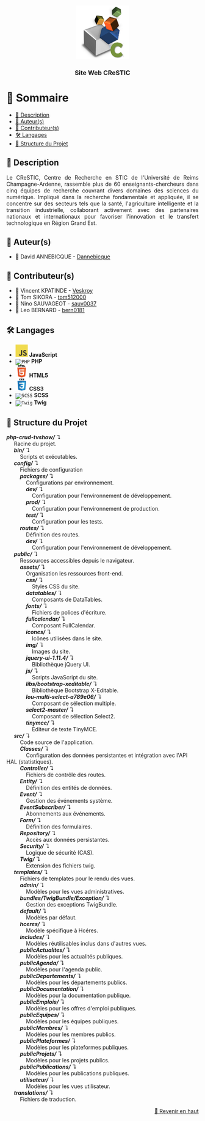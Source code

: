 <a name="readme-top"></a>

<div align="center">
  <img src="public/android-icon-192x192.png" alt="Logo CReSTIC" width="140"  height="auto" />
  <br/>
  <h3><b>Site Web CReSTIC</b></h3>
</div>

# 📗 Sommaire
- [📝 Description](#description)
- [👥 Auteur(s)](#auteur)
- [🤝 Contributeur(s)](#contributeur)
- [🛠️ Langages](#langages)
- [📂 Structure du Projet](#arborescence)

## 📝 Description <a name="description"></a>
<div style="text-align: justify;">
Le CReSTIC, Centre de Recherche en STIC de l'Université de Reims Champagne-Ardenne, rassemble plus de 60 enseignants-chercheurs dans cinq équipes de recherche couvrant divers domaines des sciences du numérique. Impliqué dans la recherche fondamentale et appliquée, il se concentre sur des secteurs tels que la santé, l'agriculture intelligente et la transition industrielle, collaborant activement avec des partenaires nationaux et internationaux pour favoriser l'innovation et le transfert technologique en Région Grand Est.
</div>

## 👥 Auteur(s) <a name="auteur"></a>
- 👤 David ANNEBICQUE - [Dannebicque](https://github.com/Dannebicque)

## 🤝 Contributeur(s) <a name="contributeur"></a>
- 🤜 Vincent KPATINDE - [Veskroy](https://github.com/Veskroy)
- 🤜 Tom SIKORA - [tom512000](https://github.com/tom512000)
- 🤜 Nino SAUVAGEOT - [sauv0037](https://github.com/sauv0037)
- 🤜 Leo BERNARD - [bern0181](https://github.com/bern0181)

## 🛠️ Langages <a name="langages"></a>
- <code><img height="32" src="https://raw.githubusercontent.com/github/explore/80688e429a7d4ef2fca1e82350fe8e3517d3494d/topics/javascript/javascript.png" alt="JavaScript"/></code> **JavaScript**
- <code><img height="32" width="32" src="https://static-00.iconduck.com/assets.00/php-icon-256x256-oq5bc0bt.png" alt="PHP"/></code> **PHP**
- <code><img height="32" src="https://raw.githubusercontent.com/github/explore/80688e429a7d4ef2fca1e82350fe8e3517d3494d/topics/html/html.png" alt="HTML5"/></code> **HTML5**
- <code><img height="32" src="https://raw.githubusercontent.com/github/explore/80688e429a7d4ef2fca1e82350fe8e3517d3494d/topics/css/css.png" alt="CSS3"/></code> **CSS3**
- <code><img height="32" src="https://sass-lang.com/assets/img/styleguide/seal-color.png" alt="SCSS"/></code> **SCSS**
- <code><img height="32" width="32" src="https://twig.symfony.com/images/logo.png" alt="Twig"/></code> **Twig**

## 📂 Structure du Projet <a name="arborescence"></a>
___php-crud-tvshow/___ ↴
<br>&nbsp;&nbsp;&nbsp;&nbsp; Racine du projet.
<br>&nbsp;&nbsp;&nbsp;&nbsp; ___bin/___ ↴
<br>&nbsp;&nbsp;&nbsp;&nbsp;&nbsp;&nbsp;&nbsp;&nbsp; Scripts et exécutables.
<br>&nbsp;&nbsp;&nbsp;&nbsp; ___config/___ ↴
<br>&nbsp;&nbsp;&nbsp;&nbsp;&nbsp;&nbsp;&nbsp;&nbsp; Fichiers de configuration
<br>&nbsp;&nbsp;&nbsp;&nbsp;&nbsp;&nbsp;&nbsp;&nbsp; ___packages/___ ↴
<br>&nbsp;&nbsp;&nbsp;&nbsp;&nbsp;&nbsp;&nbsp;&nbsp;&nbsp;&nbsp;&nbsp;&nbsp; Configurations par environnement.
<br>&nbsp;&nbsp;&nbsp;&nbsp;&nbsp;&nbsp;&nbsp;&nbsp;&nbsp;&nbsp;&nbsp;&nbsp; ___dev/___ ↴
<br>&nbsp;&nbsp;&nbsp;&nbsp;&nbsp;&nbsp;&nbsp;&nbsp;&nbsp;&nbsp;&nbsp;&nbsp;&nbsp;&nbsp;&nbsp;&nbsp; Configuration pour l'environnement de développement.
<br>&nbsp;&nbsp;&nbsp;&nbsp;&nbsp;&nbsp;&nbsp;&nbsp;&nbsp;&nbsp;&nbsp;&nbsp; ___prod/___ ↴
<br>&nbsp;&nbsp;&nbsp;&nbsp;&nbsp;&nbsp;&nbsp;&nbsp;&nbsp;&nbsp;&nbsp;&nbsp;&nbsp;&nbsp;&nbsp;&nbsp; Configuration pour l'environnement de production.
<br>&nbsp;&nbsp;&nbsp;&nbsp;&nbsp;&nbsp;&nbsp;&nbsp;&nbsp;&nbsp;&nbsp;&nbsp; ___test/___ ↴
<br>&nbsp;&nbsp;&nbsp;&nbsp;&nbsp;&nbsp;&nbsp;&nbsp;&nbsp;&nbsp;&nbsp;&nbsp;&nbsp;&nbsp;&nbsp;&nbsp; Configuration pour les tests.
<br>&nbsp;&nbsp;&nbsp;&nbsp;&nbsp;&nbsp;&nbsp;&nbsp; ___routes/___ ↴
<br>&nbsp;&nbsp;&nbsp;&nbsp;&nbsp;&nbsp;&nbsp;&nbsp;&nbsp;&nbsp;&nbsp;&nbsp; Définition des routes.
<br>&nbsp;&nbsp;&nbsp;&nbsp;&nbsp;&nbsp;&nbsp;&nbsp;&nbsp;&nbsp;&nbsp;&nbsp; ___dev/___ ↴
<br>&nbsp;&nbsp;&nbsp;&nbsp;&nbsp;&nbsp;&nbsp;&nbsp;&nbsp;&nbsp;&nbsp;&nbsp;&nbsp;&nbsp;&nbsp;&nbsp; Configuration pour l'environnement de développement.
<br>&nbsp;&nbsp;&nbsp;&nbsp; ___public/___ ↴
<br>&nbsp;&nbsp;&nbsp;&nbsp;&nbsp;&nbsp;&nbsp;&nbsp; Ressources accessibles depuis le navigateur.
<br>&nbsp;&nbsp;&nbsp;&nbsp;&nbsp;&nbsp;&nbsp;&nbsp; ___assets/___ ↴
<br>&nbsp;&nbsp;&nbsp;&nbsp;&nbsp;&nbsp;&nbsp;&nbsp;&nbsp;&nbsp;&nbsp;&nbsp; Organisation les ressources front-end.
<br>&nbsp;&nbsp;&nbsp;&nbsp;&nbsp;&nbsp;&nbsp;&nbsp;&nbsp;&nbsp;&nbsp;&nbsp; ___css/___ ↴
<br>&nbsp;&nbsp;&nbsp;&nbsp;&nbsp;&nbsp;&nbsp;&nbsp;&nbsp;&nbsp;&nbsp;&nbsp;&nbsp;&nbsp;&nbsp;&nbsp; Styles CSS du site.
<br>&nbsp;&nbsp;&nbsp;&nbsp;&nbsp;&nbsp;&nbsp;&nbsp;&nbsp;&nbsp;&nbsp;&nbsp; ___datatables/___ ↴
<br>&nbsp;&nbsp;&nbsp;&nbsp;&nbsp;&nbsp;&nbsp;&nbsp;&nbsp;&nbsp;&nbsp;&nbsp;&nbsp;&nbsp;&nbsp;&nbsp; Composants de DataTables.
<br>&nbsp;&nbsp;&nbsp;&nbsp;&nbsp;&nbsp;&nbsp;&nbsp;&nbsp;&nbsp;&nbsp;&nbsp; ___fonts/___ ↴
<br>&nbsp;&nbsp;&nbsp;&nbsp;&nbsp;&nbsp;&nbsp;&nbsp;&nbsp;&nbsp;&nbsp;&nbsp;&nbsp;&nbsp;&nbsp;&nbsp; Fichiers de polices d'écriture.
<br>&nbsp;&nbsp;&nbsp;&nbsp;&nbsp;&nbsp;&nbsp;&nbsp;&nbsp;&nbsp;&nbsp;&nbsp; ___fullcalendar/___ ↴
<br>&nbsp;&nbsp;&nbsp;&nbsp;&nbsp;&nbsp;&nbsp;&nbsp;&nbsp;&nbsp;&nbsp;&nbsp;&nbsp;&nbsp;&nbsp;&nbsp; Composant FullCalendar.
<br>&nbsp;&nbsp;&nbsp;&nbsp;&nbsp;&nbsp;&nbsp;&nbsp;&nbsp;&nbsp;&nbsp;&nbsp; ___icones/___ ↴
<br>&nbsp;&nbsp;&nbsp;&nbsp;&nbsp;&nbsp;&nbsp;&nbsp;&nbsp;&nbsp;&nbsp;&nbsp;&nbsp;&nbsp;&nbsp;&nbsp; Icônes utilisées dans le site.
<br>&nbsp;&nbsp;&nbsp;&nbsp;&nbsp;&nbsp;&nbsp;&nbsp;&nbsp;&nbsp;&nbsp;&nbsp; ___img/___ ↴
<br>&nbsp;&nbsp;&nbsp;&nbsp;&nbsp;&nbsp;&nbsp;&nbsp;&nbsp;&nbsp;&nbsp;&nbsp;&nbsp;&nbsp;&nbsp;&nbsp; Images du site.
<br>&nbsp;&nbsp;&nbsp;&nbsp;&nbsp;&nbsp;&nbsp;&nbsp;&nbsp;&nbsp;&nbsp;&nbsp; ___jquery-ui-1.11.4/___ ↴
<br>&nbsp;&nbsp;&nbsp;&nbsp;&nbsp;&nbsp;&nbsp;&nbsp;&nbsp;&nbsp;&nbsp;&nbsp;&nbsp;&nbsp;&nbsp;&nbsp; Bibliothèque jQuery UI.
<br>&nbsp;&nbsp;&nbsp;&nbsp;&nbsp;&nbsp;&nbsp;&nbsp;&nbsp;&nbsp;&nbsp;&nbsp; ___js/___ ↴
<br>&nbsp;&nbsp;&nbsp;&nbsp;&nbsp;&nbsp;&nbsp;&nbsp;&nbsp;&nbsp;&nbsp;&nbsp;&nbsp;&nbsp;&nbsp;&nbsp; Scripts JavaScript du site.
<br>&nbsp;&nbsp;&nbsp;&nbsp;&nbsp;&nbsp;&nbsp;&nbsp;&nbsp;&nbsp;&nbsp;&nbsp; ___libs/bootstrap-xeditable/___ ↴
<br>&nbsp;&nbsp;&nbsp;&nbsp;&nbsp;&nbsp;&nbsp;&nbsp;&nbsp;&nbsp;&nbsp;&nbsp;&nbsp;&nbsp;&nbsp;&nbsp; Bibliothèque Bootstrap X-Editable.
<br>&nbsp;&nbsp;&nbsp;&nbsp;&nbsp;&nbsp;&nbsp;&nbsp;&nbsp;&nbsp;&nbsp;&nbsp; ___lou-multi-select-a789e06/___ ↴
<br>&nbsp;&nbsp;&nbsp;&nbsp;&nbsp;&nbsp;&nbsp;&nbsp;&nbsp;&nbsp;&nbsp;&nbsp;&nbsp;&nbsp;&nbsp;&nbsp; Composant de sélection multiple.
<br>&nbsp;&nbsp;&nbsp;&nbsp;&nbsp;&nbsp;&nbsp;&nbsp;&nbsp;&nbsp;&nbsp;&nbsp; ___select2-master/___ ↴
<br>&nbsp;&nbsp;&nbsp;&nbsp;&nbsp;&nbsp;&nbsp;&nbsp;&nbsp;&nbsp;&nbsp;&nbsp;&nbsp;&nbsp;&nbsp;&nbsp; Composant de sélection Select2.
<br>&nbsp;&nbsp;&nbsp;&nbsp;&nbsp;&nbsp;&nbsp;&nbsp;&nbsp;&nbsp;&nbsp;&nbsp; ___tinymce/___ ↴
<br>&nbsp;&nbsp;&nbsp;&nbsp;&nbsp;&nbsp;&nbsp;&nbsp;&nbsp;&nbsp;&nbsp;&nbsp;&nbsp;&nbsp;&nbsp;&nbsp; Éditeur de texte TinyMCE.
<br>&nbsp;&nbsp;&nbsp;&nbsp; ___src/___ ↴
<br>&nbsp;&nbsp;&nbsp;&nbsp;&nbsp;&nbsp;&nbsp;&nbsp; Code source de l'application.
<br>&nbsp;&nbsp;&nbsp;&nbsp;&nbsp;&nbsp;&nbsp;&nbsp; ___Classes/___ ↴
<br>&nbsp;&nbsp;&nbsp;&nbsp;&nbsp;&nbsp;&nbsp;&nbsp;&nbsp;&nbsp;&nbsp;&nbsp; Configuration des données persistantes et intégration avec l'API HAL (statistiques).
<br>&nbsp;&nbsp;&nbsp;&nbsp;&nbsp;&nbsp;&nbsp;&nbsp; ___Controller/___ ↴
<br>&nbsp;&nbsp;&nbsp;&nbsp;&nbsp;&nbsp;&nbsp;&nbsp;&nbsp;&nbsp;&nbsp;&nbsp; Fichiers de contrôle des routes.
<br>&nbsp;&nbsp;&nbsp;&nbsp;&nbsp;&nbsp;&nbsp;&nbsp; ___Entity/___ ↴
<br>&nbsp;&nbsp;&nbsp;&nbsp;&nbsp;&nbsp;&nbsp;&nbsp;&nbsp;&nbsp;&nbsp;&nbsp; Définition des entités de données.
<br>&nbsp;&nbsp;&nbsp;&nbsp;&nbsp;&nbsp;&nbsp;&nbsp; ___Event/___ ↴
<br>&nbsp;&nbsp;&nbsp;&nbsp;&nbsp;&nbsp;&nbsp;&nbsp;&nbsp;&nbsp;&nbsp;&nbsp; Gestion des événements système.
<br>&nbsp;&nbsp;&nbsp;&nbsp;&nbsp;&nbsp;&nbsp;&nbsp; ___EventSubscriber/___ ↴
<br>&nbsp;&nbsp;&nbsp;&nbsp;&nbsp;&nbsp;&nbsp;&nbsp;&nbsp;&nbsp;&nbsp;&nbsp; Abonnements aux événements.
<br>&nbsp;&nbsp;&nbsp;&nbsp;&nbsp;&nbsp;&nbsp;&nbsp; ___Form/___ ↴
<br>&nbsp;&nbsp;&nbsp;&nbsp;&nbsp;&nbsp;&nbsp;&nbsp;&nbsp;&nbsp;&nbsp;&nbsp; Définition des formulaires.
<br>&nbsp;&nbsp;&nbsp;&nbsp;&nbsp;&nbsp;&nbsp;&nbsp; ___Repository/___ ↴
<br>&nbsp;&nbsp;&nbsp;&nbsp;&nbsp;&nbsp;&nbsp;&nbsp;&nbsp;&nbsp;&nbsp;&nbsp; Accès aux données persistantes.
<br>&nbsp;&nbsp;&nbsp;&nbsp;&nbsp;&nbsp;&nbsp;&nbsp; ___Security/___ ↴
<br>&nbsp;&nbsp;&nbsp;&nbsp;&nbsp;&nbsp;&nbsp;&nbsp;&nbsp;&nbsp;&nbsp;&nbsp; Logique de sécurité (CAS).
<br>&nbsp;&nbsp;&nbsp;&nbsp;&nbsp;&nbsp;&nbsp;&nbsp; ___Twig/___ ↴
<br>&nbsp;&nbsp;&nbsp;&nbsp;&nbsp;&nbsp;&nbsp;&nbsp;&nbsp;&nbsp;&nbsp;&nbsp; Extension des fichiers twig.
<br>&nbsp;&nbsp;&nbsp;&nbsp; ___templates/___ ↴
<br>&nbsp;&nbsp;&nbsp;&nbsp;&nbsp;&nbsp;&nbsp;&nbsp; Fichiers de templates pour le rendu des vues.
<br>&nbsp;&nbsp;&nbsp;&nbsp;&nbsp;&nbsp;&nbsp;&nbsp; ___admin/___ ↴
<br>&nbsp;&nbsp;&nbsp;&nbsp;&nbsp;&nbsp;&nbsp;&nbsp;&nbsp;&nbsp;&nbsp;&nbsp; Modèles pour les vues administratives.
<br>&nbsp;&nbsp;&nbsp;&nbsp;&nbsp;&nbsp;&nbsp;&nbsp; ___bundles/TwigBundle/Exception/___ ↴
<br>&nbsp;&nbsp;&nbsp;&nbsp;&nbsp;&nbsp;&nbsp;&nbsp;&nbsp;&nbsp;&nbsp;&nbsp; Gestion des exceptions TwigBundle.
<br>&nbsp;&nbsp;&nbsp;&nbsp;&nbsp;&nbsp;&nbsp;&nbsp; ___default/___ ↴
<br>&nbsp;&nbsp;&nbsp;&nbsp;&nbsp;&nbsp;&nbsp;&nbsp;&nbsp;&nbsp;&nbsp;&nbsp; Modèles par défaut.
<br>&nbsp;&nbsp;&nbsp;&nbsp;&nbsp;&nbsp;&nbsp;&nbsp; ___hceres/___ ↴
<br>&nbsp;&nbsp;&nbsp;&nbsp;&nbsp;&nbsp;&nbsp;&nbsp;&nbsp;&nbsp;&nbsp;&nbsp; Modèle spécifique à Hcéres.
<br>&nbsp;&nbsp;&nbsp;&nbsp;&nbsp;&nbsp;&nbsp;&nbsp; ___includes/___ ↴
<br>&nbsp;&nbsp;&nbsp;&nbsp;&nbsp;&nbsp;&nbsp;&nbsp;&nbsp;&nbsp;&nbsp;&nbsp; Modèles réutilisables inclus dans d'autres vues.
<br>&nbsp;&nbsp;&nbsp;&nbsp;&nbsp;&nbsp;&nbsp;&nbsp; ___publicActualites/___ ↴
<br>&nbsp;&nbsp;&nbsp;&nbsp;&nbsp;&nbsp;&nbsp;&nbsp;&nbsp;&nbsp;&nbsp;&nbsp; Modèles pour les actualités publiques.
<br>&nbsp;&nbsp;&nbsp;&nbsp;&nbsp;&nbsp;&nbsp;&nbsp; ___publicAgenda/___ ↴
<br>&nbsp;&nbsp;&nbsp;&nbsp;&nbsp;&nbsp;&nbsp;&nbsp;&nbsp;&nbsp;&nbsp;&nbsp; Modèles pour l'agenda public.
<br>&nbsp;&nbsp;&nbsp;&nbsp;&nbsp;&nbsp;&nbsp;&nbsp; ___publicDepartements/___ ↴
<br>&nbsp;&nbsp;&nbsp;&nbsp;&nbsp;&nbsp;&nbsp;&nbsp;&nbsp;&nbsp;&nbsp;&nbsp; Modèles pour les départements publics.
<br>&nbsp;&nbsp;&nbsp;&nbsp;&nbsp;&nbsp;&nbsp;&nbsp; ___publicDocumentation/___ ↴
<br>&nbsp;&nbsp;&nbsp;&nbsp;&nbsp;&nbsp;&nbsp;&nbsp;&nbsp;&nbsp;&nbsp;&nbsp; Modèles pour la documentation publique.
<br>&nbsp;&nbsp;&nbsp;&nbsp;&nbsp;&nbsp;&nbsp;&nbsp; ___publicEmplois/___ ↴
<br>&nbsp;&nbsp;&nbsp;&nbsp;&nbsp;&nbsp;&nbsp;&nbsp;&nbsp;&nbsp;&nbsp;&nbsp; Modèles pour les offres d'emploi publiques.
<br>&nbsp;&nbsp;&nbsp;&nbsp;&nbsp;&nbsp;&nbsp;&nbsp; ___publicEquipes/___ ↴
<br>&nbsp;&nbsp;&nbsp;&nbsp;&nbsp;&nbsp;&nbsp;&nbsp;&nbsp;&nbsp;&nbsp;&nbsp; Modèles pour les équipes publiques.
<br>&nbsp;&nbsp;&nbsp;&nbsp;&nbsp;&nbsp;&nbsp;&nbsp; ___publicMembres/___ ↴
<br>&nbsp;&nbsp;&nbsp;&nbsp;&nbsp;&nbsp;&nbsp;&nbsp;&nbsp;&nbsp;&nbsp;&nbsp; Modèles pour les membres publics.
<br>&nbsp;&nbsp;&nbsp;&nbsp;&nbsp;&nbsp;&nbsp;&nbsp; ___publicPlateformes/___ ↴
<br>&nbsp;&nbsp;&nbsp;&nbsp;&nbsp;&nbsp;&nbsp;&nbsp;&nbsp;&nbsp;&nbsp;&nbsp; Modèles pour les plateformes publiques.
<br>&nbsp;&nbsp;&nbsp;&nbsp;&nbsp;&nbsp;&nbsp;&nbsp; ___publicProjets/___ ↴
<br>&nbsp;&nbsp;&nbsp;&nbsp;&nbsp;&nbsp;&nbsp;&nbsp;&nbsp;&nbsp;&nbsp;&nbsp; Modèles pour les projets publics.
<br>&nbsp;&nbsp;&nbsp;&nbsp;&nbsp;&nbsp;&nbsp;&nbsp; ___publicPublications/___ ↴
<br>&nbsp;&nbsp;&nbsp;&nbsp;&nbsp;&nbsp;&nbsp;&nbsp;&nbsp;&nbsp;&nbsp;&nbsp; Modèles pour les publications publiques.
<br>&nbsp;&nbsp;&nbsp;&nbsp;&nbsp;&nbsp;&nbsp;&nbsp; ___utilisateur/___ ↴
<br>&nbsp;&nbsp;&nbsp;&nbsp;&nbsp;&nbsp;&nbsp;&nbsp;&nbsp;&nbsp;&nbsp;&nbsp; Modèles pour les vues utilisateur.
<br>&nbsp;&nbsp;&nbsp;&nbsp; ___translations/___ ↴
<br>&nbsp;&nbsp;&nbsp;&nbsp;&nbsp;&nbsp;&nbsp;&nbsp; Fichiers de traduction.

<p align="right"><a href="#readme-top">🔼 Revenir en haut</a></p>
